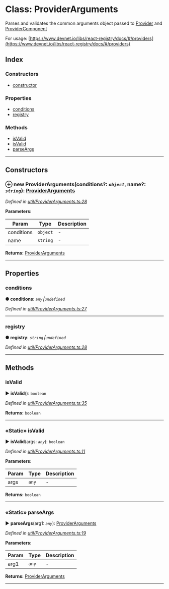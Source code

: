# Class: ProviderArguments


Parses and validates the common arguments object passed to [Provider](jsdoc_provider.md) and [ProviderComponent](jsdoc_providercomponent.md) 

For usage: [https://www.devnet.io/libs/react-registry/docs/#/providers](https://www.devnet.io/libs/react-registry/docs/#/providers)

## Index

### Constructors

* [constructor](jsdoc_providerarguments.md#constructor)


### Properties

* [conditions](jsdoc_providerarguments.md#conditions)
* [registry](jsdoc_providerarguments.md#registry)


### Methods

* [isValid](jsdoc_providerarguments.md#isvalid)
* [isValid](jsdoc_providerarguments.md#isvalid-1)
* [parseArgs](jsdoc_providerarguments.md#parseargs)



---
## Constructors
<a id="constructor"></a>


### ⊕ **new ProviderArguments**(conditions?: *`object`*, name?: *`string`*): [ProviderArguments](jsdoc_providerarguments.md)


*Defined in [util/ProviderArguments.ts:28](https://github.com/devnet-io/react-registry/blob/f0735c9/src/util/ProviderArguments.ts#L28)*



**Parameters:**

| Param | Type | Description |
| ------ | ------ | ------ |
| conditions | `object`   |  - |
| name | `string`   |  - |





**Returns:** [ProviderArguments](jsdoc_providerarguments.md)

---


## Properties
<a id="conditions"></a>

###  conditions

**●  conditions**:  *`any`⎮`undefined`* 

*Defined in [util/ProviderArguments.ts:27](https://github.com/devnet-io/react-registry/blob/f0735c9/src/util/ProviderArguments.ts#L27)*





___

<a id="registry"></a>

###  registry

**●  registry**:  *`string`⎮`undefined`* 

*Defined in [util/ProviderArguments.ts:28](https://github.com/devnet-io/react-registry/blob/f0735c9/src/util/ProviderArguments.ts#L28)*





___


## Methods
<a id="isvalid"></a>

###  isValid

► **isValid**(): `boolean`



*Defined in [util/ProviderArguments.ts:35](https://github.com/devnet-io/react-registry/blob/f0735c9/src/util/ProviderArguments.ts#L35)*





**Returns:** `boolean`





___

<a id="isvalid-1"></a>

### «Static» isValid

► **isValid**(args: *`any`*): `boolean`



*Defined in [util/ProviderArguments.ts:11](https://github.com/devnet-io/react-registry/blob/f0735c9/src/util/ProviderArguments.ts#L11)*



**Parameters:**

| Param | Type | Description |
| ------ | ------ | ------ |
| args | `any`   |  - |





**Returns:** `boolean`





___

<a id="parseargs"></a>

### «Static» parseArgs

► **parseArgs**(arg1: *`any`*): [ProviderArguments](jsdoc_providerarguments.md)



*Defined in [util/ProviderArguments.ts:19](https://github.com/devnet-io/react-registry/blob/f0735c9/src/util/ProviderArguments.ts#L19)*



**Parameters:**

| Param | Type | Description |
| ------ | ------ | ------ |
| arg1 | `any`   |  - |





**Returns:** [ProviderArguments](jsdoc_providerarguments.md)





___


